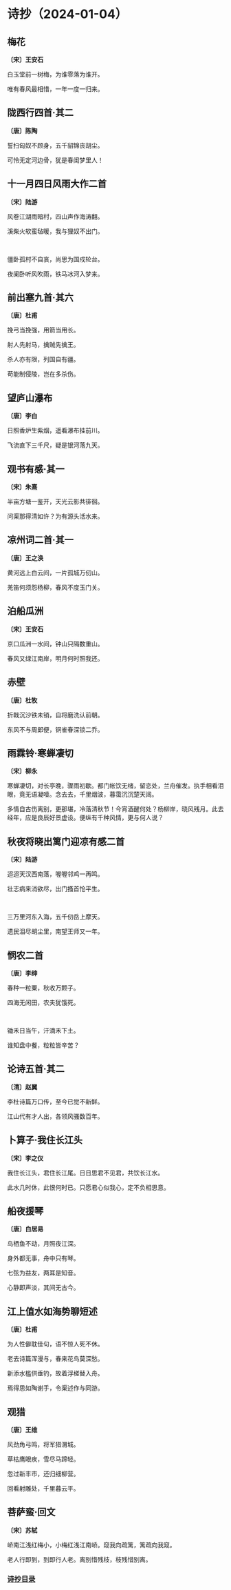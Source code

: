 # 诗抄（2024-01-04）

## 梅花
**〔宋〕王安石**

白玉堂前一树梅，为谁零落为谁开。

唯有春风最相惜，一年一度一归来。

## 陇西行四首·其二
**〔唐〕陈陶**

誓扫匈奴不顾身，五千貂锦丧胡尘。

可怜无定河边骨，犹是春闺梦里人！

## 十一月四日风雨大作二首
**〔宋〕陆游**

风卷江湖雨暗村，四山声作海涛翻。

溪柴火软蛮毡暖，我与狸奴不出门。

<br>

僵卧孤村不自哀，尚思为国戍轮台。

夜阑卧听风吹雨，铁马冰河入梦来。

## 前出塞九首·其六
**〔唐〕杜甫**

挽弓当挽强，用箭当用长。

射人先射马，擒贼先擒王。

杀人亦有限，列国自有疆。

苟能制侵陵，岂在多杀伤。

## 望庐山瀑布
**〔唐〕李白**

日照香炉生紫烟，遥看瀑布挂前川。

飞流直下三千尺，疑是银河落九天。

## 观书有感·其一
**〔宋〕朱熹**

半亩方塘一鉴开，天光云影共徘徊。

问渠那得清如许？为有源头活水来。

## 凉州词二首·其一
**〔唐〕王之涣**

黄河远上白云间，一片孤城万仞山。

羌笛何须怨杨柳，春风不度玉门关。

## 泊船瓜洲
**〔宋〕王安石**

京口瓜洲一水间，钟山只隔数重山。

春风又绿江南岸，明月何时照我还。

## 赤壁
**〔唐〕杜牧**

折戟沉沙铁未销，自将磨洗认前朝。

东风不与周郎便，铜雀春深锁二乔。

## 雨霖铃·寒蝉凄切
**〔宋〕柳永**

寒蝉凄切，对长亭晚，骤雨初歇。都门帐饮无绪，留恋处，兰舟催发。执手相看泪眼，竟无语凝噎。念去去，千里烟波，暮霭沉沉楚天阔。

多情自古伤离别，更那堪，冷落清秋节！今宵酒醒何处？杨柳岸，晓风残月。此去经年，应是良辰好景虚设。便纵有千种风情，更与何人说？

## 秋夜将晓出篱门迎凉有感二首
**〔宋〕陆游**

迢迢天汉西南落，喔喔邻鸡一再鸣。

壮志病来消欲尽，出门搔首怆平生。

<br>

三万里河东入海，五千仞岳上摩天。

遗民泪尽胡尘里，南望王师又一年。

## 悯农二首
**〔唐〕李绅**

春种一粒粟，秋收万颗子。

四海无闲田，农夫犹饿死。

<br>

锄禾日当午，汗滴禾下土。

谁知盘中餐，粒粒皆辛苦？

## 论诗五首·其二
**〔清〕赵翼**

李杜诗篇万口传，至今已觉不新鲜。

江山代有才人出，各领风骚数百年。

## 卜算子·我住长江头
**〔宋〕李之仪**

我住长江头，君住长江尾。日日思君不见君，共饮长江水。

此水几时休，此恨何时已。只愿君心似我心，定不负相思意。

## 船夜援琴
**〔唐〕白居易**

鸟栖鱼不动，月照夜江深。

身外都无事，舟中只有琴。

七弦为益友，两耳是知音。

心静即声淡，其间无古今。

## 江上值水如海势聊短述
**〔唐〕杜甫**

为人性僻耽佳句，语不惊人死不休。

老去诗篇浑漫与，春来花鸟莫深愁。

新添水槛供垂钓，故着浮槎替入舟。

焉得思如陶谢手，令渠述作与同游。

## 观猎
**〔唐〕王维**

风劲角弓鸣，将军猎渭城。

草枯鹰眼疾，雪尽马蹄轻。

忽过新丰市，还归细柳营。

回看射雕处，千里暮云平。

## 菩萨蛮·回文
**〔宋〕苏轼**

峤南江浅红梅小，小梅红浅江南峤。窥我向疏篱，篱疏向我窥。

老人行即到，到即行人老。离别惜残枝，枝残惜别离。

### [诗抄目录](../poem.md)
